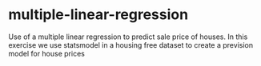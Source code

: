 # multiple-linear-regression
 Use of a multiple linear regression to predict sale price of houses.
 In this exercise we use statsmodel in a housing free dataset to create a prevision model for house prices
